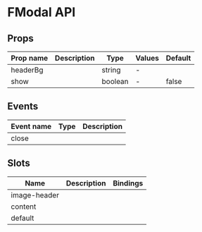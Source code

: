 # FModal API

## Props

| Prop name | Description | Type    | Values | Default |
| --------- | ----------- | ------- | ------ | ------- |
| headerBg  |             | string  | -      |         |
| show      |             | boolean | -      | false   |

## Events

| Event name | Type | Description |
| ---------- | ---- | ----------- |
| close      |      |

## Slots

| Name         | Description | Bindings |
| ------------ | ----------- | -------- |
| image-header |             |          |
| content      |             |          |
| default      |             |          |
